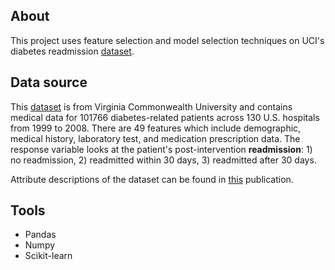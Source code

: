 ## About

This project uses feature selection and model selection techniques on UCI's diabetes readmission [dataset](http://archive.ics.uci.edu/ml/datasets/Diabetes+130-US+hospitals+for+years+1999-2008#).

## Data source

This [dataset](https://archive.ics.uci.edu/ml/datasets/diabetes+130-us+hospitals+for+years+1999-2008) is from Virginia Commonwealth University and contains medical data for 101766 diabetes-related patients across 130 U.S. hospitals from 1999 to 2008. There are 49 features which include demographic, medical history, laboratory test, and medication prescription data. The response variable looks at the patient's post-intervention **readmission**: 1) no readmission, 2) readmitted within 30 days, 3) readmitted after 30 days.

Attribute descriptions of the dataset can be found in [this](https://www.hindawi.com/journals/bmri/2014/781670/) publication.

## Tools

- Pandas
- Numpy
- Scikit-learn

